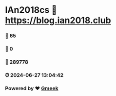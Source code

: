 # IAn2018cs :link: https://blog.ian2018.club 
### :page_facing_up: [65](https://blog.ian2018.club/tag.html) 
### :speech_balloon: 0 
### :hibiscus: 289778 
### :alarm_clock: 2024-06-27 13:04:42 
### Powered by :heart: [Gmeek](https://github.com/Meekdai/Gmeek)
